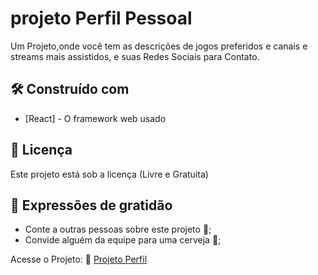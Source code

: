 # projeto Perfil Pessoal

Um Projeto,onde você tem as descrições de jogos preferidos e canais e streams mais assistidos, e suas Redes Sociais para Contato.

## 🛠️ Construído com

* [React] - O framework web usado

## 📄 Licença

Este projeto está sob a licença (Livre e Gratuita) 

## 🎁 Expressões de gratidão

* Conte a outras pessoas sobre este projeto 📢;
* Convide alguém da equipe para uma cerveja 🍺;

 Acesse o Projeto: 🚀  <a href="https://perfil-git-master-danielrosadasilva.vercel.app/" target="_blank">Projeto Perfil</a>
